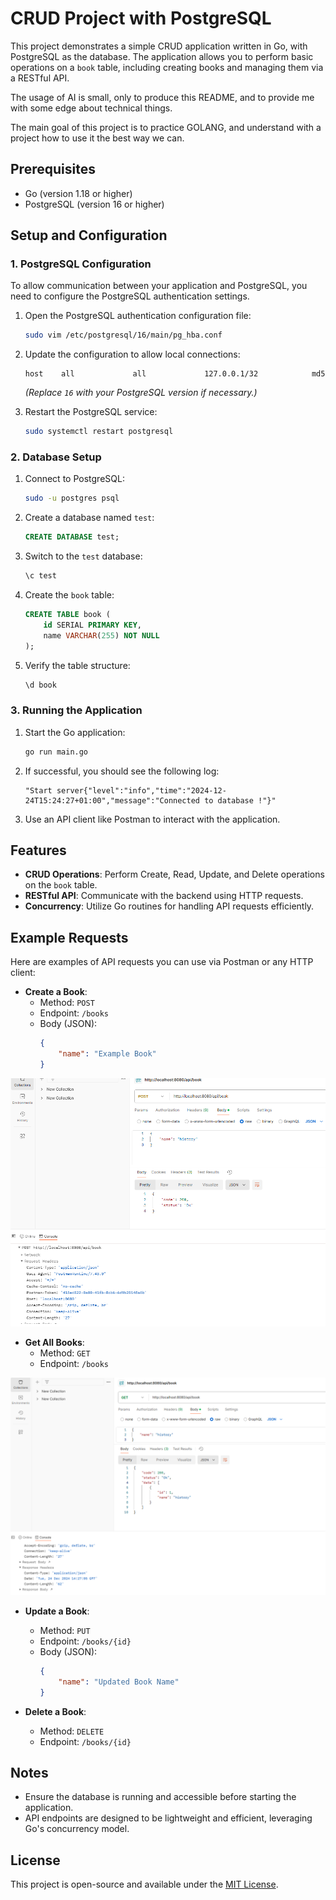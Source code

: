 # CRUD Project with PostgreSQL

This project demonstrates a simple CRUD application written in Go, with PostgreSQL as the database. The application allows you to perform basic operations on a `book` table, including creating books and managing them via a RESTful API.

The usage of AI is small, only to produce this README, and to provide me with some edge about technical things.

The main goal of this project is to practice GOLANG, and understand with a project how to use it the best way we can.

## Prerequisites

- Go (version 1.18 or higher)
- PostgreSQL (version 16 or higher)

## Setup and Configuration

### 1. PostgreSQL Configuration

To allow communication between your application and PostgreSQL, you need to configure the PostgreSQL authentication settings.

1. Open the PostgreSQL authentication configuration file:
   ```bash
   sudo vim /etc/postgresql/16/main/pg_hba.conf
   ```

2. Update the configuration to allow local connections:
   ```plaintext
   host    all             all             127.0.0.1/32            md5
   ```
   *(Replace `16` with your PostgreSQL version if necessary.)*

3. Restart the PostgreSQL service:
   ```bash
   sudo systemctl restart postgresql
   ```

### 2. Database Setup

1. Connect to PostgreSQL:
   ```bash
   sudo -u postgres psql
   ```

2. Create a database named `test`:
   ```sql
   CREATE DATABASE test;
   ```

3. Switch to the `test` database:
   ```sql
   \c test
   ```

4. Create the `book` table:
   ```sql
   CREATE TABLE book (
       id SERIAL PRIMARY KEY,
       name VARCHAR(255) NOT NULL
   );
   ```

5. Verify the table structure:
   ```sql
   \d book
   ```

### 3. Running the Application

1. Start the Go application:
   ```bash
   go run main.go
   ```

2. If successful, you should see the following log:
   ```plaintext
   "Start server{"level":"info","time":"2024-12-24T15:24:27+01:00","message":"Connected to database !"}"
   ```

3. Use an API client like Postman to interact with the application.

## Features

- **CRUD Operations**: Perform Create, Read, Update, and Delete operations on the `book` table.
- **RESTful API**: Communicate with the backend using HTTP requests.
- **Concurrency**: Utilize Go routines for handling API requests efficiently.

## Example Requests

Here are examples of API requests you can use via Postman or any HTTP client:

- **Create a Book**:
  - Method: `POST`
  - Endpoint: `/books`
  - Body (JSON):
    ```json
    {
        "name": "Example Book"
    }
    ```

![Exemple of POST with POSTMAN](assets/API_POST_EXEMPLE.png)


- **Get All Books**:
  - Method: `GET`
  - Endpoint: `/books`

![Exemple of GET with POSTMAN](assets/API_GET_EXEMPLE.png)


- **Update a Book**:
  - Method: `PUT`
  - Endpoint: `/books/{id}`
  - Body (JSON):
    ```json
    {
        "name": "Updated Book Name"
    }
    ```

- **Delete a Book**:
  - Method: `DELETE`
  - Endpoint: `/books/{id}`

## Notes

- Ensure the database is running and accessible before starting the application.
- API endpoints are designed to be lightweight and efficient, leveraging Go's concurrency model.

## License

This project is open-source and available under the [MIT License](LICENSE).